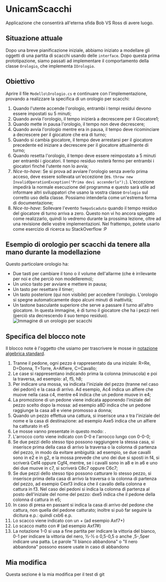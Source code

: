 # UnicamScacchi
Applicazione che consentirà all'eterna sfida Bob VS Ross di avere luogo.

## Situazione attuale
Dopo una breve pianificazione iniziale, abbiamo iniziato a modellare gli oggetti di una partita di scacchi usando delle `interface`. Dopo questa prima prototipazione, siamo passati ad implementare il comportamento della classe `Orologio`, che implementa `IOrologio`.

## Obiettivo
Aprire il file `Modello\Orologio.cs` e continuare con l'implementazione, provando a realizzare la specifica di un orologio per scacchi:
1. Quando l'utente accende l'orologio, entrambi i tempi residui devono essere impostati su 5 minuti;
2. Quando avvia l'orologio, il tempo inizierà a decrescere per il Giocatore1;
3. Quando mette in pausa l'orologio, il tempo non deve decrescere;
4. Quando avvia l'orologio mentre era in pausa, il tempo deve ricominciare a decrescere per il giocatore che era di turno;
5. Quando si cambia giocatore, il tempo deve arrestarsi per il giocatore precedente ed iniziare a decrescere per il giocatore attualmente di turno;
6. Quando resetta l'orologio, il tempo deve essere reimpostato a 5 minuti per entrambi i giocatori. Il tempo residuo resterà fermo per entrambi i giocatori finché l'utente non lo avvia;
7. *Nice-to-have*: Se si prova ad avviare l'orologio senza averlo prima acceso, deve essere sollevata un'eccezione (es.  `throw new InvalidOperationException("Prima devi accenderlo");`). L'eccezione impedirà la normale esecuzione del programma e questo sarà utile ad informare altri sviluppatori che usano la vostra classe `Orologio` sul corretto uso della classe. Possiamo intenderla come un'estrema forma di documentazione;
8. *Nice-to-have*: Sollevare l'evento `TempoScaduto` quando il tempo residuo del giocatore di turno arriva a zero. Questo non vi ho ancora spiegato come realizzarlo, quindi lo vedremo durante la prossima lezione, oltre ad una revisione delle vostre implementazioni. Nel frattempo, potete usarlo come esercizio di ricerca su StackOverflow :P

## Esempio di orologio per scacchi da tenere alla mano durante la modellazione
Questo particolare orologio ha:
* Due tasti per cambiare il tono o il volume dell'allarme (che è irrilevante per noi e che perciò non modelleremo);
* Un unico tasto per avviare e mettere in pausa;
* Un tasto per resettare il timer;
* Un tasto posteriore (qui non visibile) per accedere l'orologio. L'orologio si spegne automaticamente dopo alcuni minuti di inattività;
* Un tastone basculante superiore che serve a passare il turno all'altro giocatore. In questa immagine, è di turno il giocatore che ha i pezzi neri (perciò sta decrescendo il suo tempo residuo).
![Immagine di un orologio per scacchi](Immagini/orologio.jpg)

## Specifica del blocco note
Il blocco note è l'oggetto che usiamo per trascrivere le mosse in [notazione algebrica standard](https://it.wikipedia.org/wiki/Notazione_algebrica).

1. Tranne il pedone, ogni pezzo è rappresentato da una iniziale: R=Re, D=Donna, T=Torre, A=Alfiere, C=Cavallo;
2. Le case si rappresentano indicando prima la colonna (minuscola) e poi la traversa, ad esempio: a1, f5, h8;
3. Per indicare una mossa, va indicata l'iniziale del pezzo (tranne nel caso dei pedoni) e la casa di arrivo. Ad esempio, Ac4 indica un alfiere che muove nella casa c4, mentre e4 indica che un pedone muove in e4;
4. La promozione di un pedone viene indicata apponendo l'iniziale del pezzo scelto dopo la mossa: ad esempio a8D indica che un pedone raggiunge la casa a8 e viene promosso a donna;
5. Quando un pezzo effettua una cattura, si inserisce una x tra l'iniziale del nome e la casa di destinazione: ad esempio Axe5 indica che un alfiere ha catturato in e5
6. Le mosse vanno presentate in questo modo: <numero del turno>. <mossa bianco> <mossa nero>
7. L'arrocco corto viene indicato con 0-0 e l'arrocco lungo con 0-0-0;
8. Se due pezzi dello stesso tipo possono raggiungere la stessa casa, si inserisce prima della casa di arrivo la traversa o la colonna di partenza del pezzo, in modo da evitare ambiguità: ad esempio, se due cavalli sono in e2 e in g2, e la mossa prevede che uno dei due si sposti in f4, si scriverà Cef4 oppure Cgf4, mentre, se i cavalli sono in a8 e in a6 e uno dei due muove in c7, si scriverà C8c7 oppure C6c7;
9. Se due pezzi dello stesso tipo possono catturare lo stesso pezzo, si inserisce prima della casa di arrivo la traversa o la colonna di partenza del pezzo, ad esempio Cexf3 indica che il cavallo della colonna e cattura in f3. Nel caso dei pedoni si indica la colonna di partenza al posto dell'iniziale del nome del pezzo: dxe5 indica che il pedone della colonna d cattura in e5;
10. In caso di presa en passant si indica la casa di arrivo del pedone che cattura, non quella del pedone catturato; inoltre si può far seguire la dicitura e.p.: quindi cxb6 e.p.
11. Lo scacco viene indicato con un + (ad esempio Axf7+)
12. Lo scacco matto con # (ad esempio Axf7#)
13. La notazione 1-0 si usa a fine partita per indicare la vittoria del bianco, 0-1 per indicare la vittoria del nero, ½-½ o 0,5-0,5 o anche ,5-,5per indicare una patta. Le parole "Il bianco abbandona" o "Il nero abbandona" possono essere usate in caso di abbandono

## Mia modifica
Questa sezione è la mia modifica per il test di git